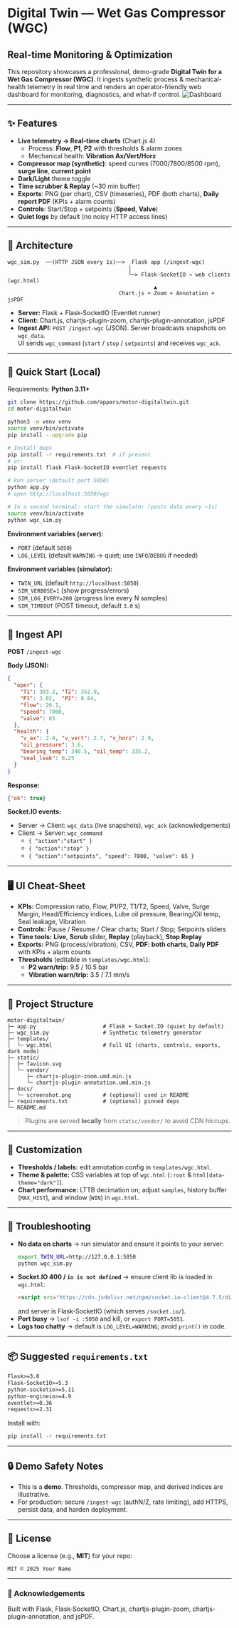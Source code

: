 # Digital Twin — Wet Gas Compressor (WGC)
## Real‑time Monitoring & Optimization
This repository showcases a professional, demo-grade **Digital Twin for a Wet Gas Compressor (WGC)**. It ingests synthetic process & mechanical-health telemetry in real time and renders an operator-friendly web dashboard for monitoring, diagnostics, and what-if control.
![Dashboard](docs/screenshot.png)

---

## ✨ Features

- **Live telemetry → Real‑time charts** (Chart.js 4)  
  - Process: **Flow**, **P1**, **P2** with thresholds & alarm zones  
  - Mechanical health: **Vibration Ax/Vert/Horz**
- **Compressor map (synthetic)**: speed curves (7000/7800/8500 rpm), **surge line**, **current point**
- **Dark/Light** theme toggle
- **Time scrubber & Replay** (~30 min buffer)
- **Exports**: PNG (per chart), CSV (timeseries), PDF (both charts), **Daily report PDF** (KPIs + alarm counts)
- **Controls**: Start/Stop + setpoints (**Speed**, **Valve**)
- **Quiet logs** by default (no noisy HTTP access lines)

---

## 🧱 Architecture

```
wgc_sim.py  ──(HTTP JSON every 1s)──>  Flask app (/ingest-wgc)
                                      │
                                      └─> Flask-SocketIO → web clients (wgc.html)
                                              ▲
                                   Chart.js + Zoom + Annotation + jsPDF
```

- **Server:** Flask + Flask‑SocketIO (Eventlet runner)  
- **Client:** Chart.js, chartjs-plugin-zoom, chartjs-plugin-annotation, jsPDF  
- **Ingest API:** `POST /ingest-wgc` (JSON). Server broadcasts snapshots on `wgc_data`.  
  UI sends `wgc_command` (`start` / `stop` / `setpoints`) and receives `wgc_ack`.

---

## 🚀 Quick Start (Local)

Requirements: **Python 3.11+**

```bash
git clone https://github.com/appars/motor-digitaltwin.git
cd motor-digitaltwin

python3 -m venv venv
source venv/bin/activate
pip install --upgrade pip

# Install deps
pip install -r requirements.txt  # if present
# or:
pip install flask Flask-SocketIO eventlet requests

# Run server (default port 5050)
python app.py
# open http://localhost:5050/wgc

# In a second terminal: start the simulator (posts data every ~1s)
source venv/bin/activate
python wgc_sim.py
```

**Environment variables (server):**

- `PORT` (default `5050`)
- `LOG_LEVEL` (default `WARNING` → quiet; use `INFO`/`DEBUG` if needed)

**Environment variables (simulator):**

- `TWIN_URL` (default `http://localhost:5050`)
- `SIM_VERBOSE=1` (show progress/errors)
- `SIM_LOG_EVERY=200` (progress line every N samples)
- `SIM_TIMEOUT` (POST timeout, default `3.0` s)

---

## 📡 Ingest API

**POST** `/ingest-wgc`

**Body (JSON):**
```json
{
  "oper": {
    "T1": 303.2, "T2": 352.9,
    "P1": 3.02,  "P2": 8.84,
    "flow": 26.1,
    "speed": 7800,
    "valve": 65
  },
  "health": {
    "v_ax": 2.4, "v_vert": 2.7, "v_horz": 2.9,
    "oil_pressure": 3.6,
    "bearing_temp": 340.5, "oil_temp": 335.2,
    "seal_leak": 0.25
  }
}
```

**Response:**
```json
{"ok": true}
```

**Socket.IO events:**

- Server → Client: `wgc_data` (live snapshots), `wgc_ack` (acknowledgements)  
- Client → Server: `wgc_command`  
  - `{ "action":"start" }`  
  - `{ "action":"stop" }`  
  - `{ "action":"setpoints", "speed": 7800, "valve": 65 }`

---

## 🖥️ UI Cheat‑Sheet

- **KPIs:** Compression ratio, Flow, P1/P2, T1/T2, Speed, Valve, Surge Margin, Head/Efficiency indices, Lube oil pressure, Bearing/Oil temp, Seal leakage, Vibration
- **Controls:** Pause / Resume / Clear charts; Start / Stop; Setpoints sliders
- **Time tools:** **Live**, **Scrub** slider, **Replay** (playback), **Stop Replay**
- **Exports:** PNG (process/vibration), CSV, **PDF: both charts**, **Daily PDF** with KPIs + alarm counts
- **Thresholds** (editable in `templates/wgc.html`):
  - **P2 warn/trip:** 9.5 / 10.5 bar
  - **Vibration warn/trip:** 3.5 / 7.1 mm/s

---

## 📁 Project Structure

```
motor-digitaltwin/
├─ app.py                     # Flask + Socket.IO (quiet by default)
├─ wgc_sim.py                 # Synthetic telemetry generator
├─ templates/
│  └─ wgc.html                # Full UI (charts, controls, exports, dark mode)
├─ static/
│  ├─ favicon.svg
│  └─ vendor/
│     ├─ chartjs-plugin-zoom.umd.min.js
│     └─ chartjs-plugin-annotation.umd.min.js
├─ docs/
│  └─ screenshot.png          # (optional) used in README
├─ requirements.txt           # (optional) pinned deps
└─ README.md
```

> Plugins are served **locally** from `static/vendor/` to avoid CDN hiccups.

---

## 🔧 Customization

- **Thresholds / labels:** edit annotation config in `templates/wgc.html`.
- **Theme & palette:** CSS variables at top of `wgc.html` (`:root` & `html[data-theme="dark"]`).
- **Chart performance:** LTTB decimation on; adjust `samples`, history buffer (`MAX_HIST`), and window (`WIN`) in `wgc.html`.

---

## 🧪 Troubleshooting

- **No data on charts** → run simulator and ensure it points to your server:
  ```bash
  export TWIN_URL=http://127.0.0.1:5050
  python wgc_sim.py
  ```
- **Socket.IO 400 / `io is not defined`** → ensure client lib is loaded in `wgc.html`:
  ```html
  <script src="https://cdn.jsdelivr.net/npm/socket.io-client@4.7.5/dist/socket.io.min.js"></script>
  ```
  and server is Flask‑SocketIO (which serves `/socket.io/`).
- **Port busy** → `lsof -i :5050` and kill, or `export PORT=5051`.
- **Logs too chatty** → default is `LOG_LEVEL=WARNING`; avoid `print()` in code.

---

## 📦 Suggested `requirements.txt`

```txt
Flask>=3.0
Flask-SocketIO>=5.3
python-socketio>=5.11
python-engineio>=4.9
eventlet>=0.36
requests>=2.31
```

Install with:
```bash
pip install -r requirements.txt
```

---

## 🔒 Demo Safety Notes

- This is a **demo**. Thresholds, compressor map, and derived indices are illustrative.
- For production: secure `/ingest-wgc` (authN/Z, rate limiting), add HTTPS, persist data, and harden deployment.

---

## 📜 License

Choose a license (e.g., **MIT**) for your repo:

```
MIT © 2025 Your Name
```

---

### 🙌 Acknowledgements
Built with Flask, Flask‑SocketIO, Chart.js, chartjs-plugin-zoom, chartjs-plugin-annotation, and jsPDF.
